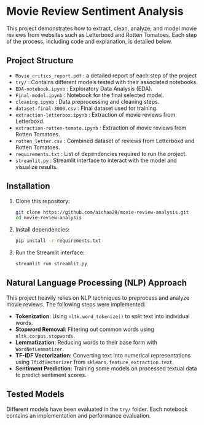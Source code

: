 # Movie Review Sentiment Analysis

This project demonstrates how to extract, clean, analyze, and model movie reviews from websites such as Letterboxd and Rotten Tomatoes. Each step of the process, including code and explanation, is detailed below.

## Project Structure

- `Movie_critics_report.pdf` : a detailed report of each step of the project
- `try/` : Contains different models tested with their associated notebooks.
- `EDA-notebook.ipynb` : Exploratory Data Analysis (EDA).
- `Final-model.ipynb` : Notebook for the final selected model.
- `cleaning.ipynb` : Data preprocessing and cleaning steps.
- `dataset-final-3000.csv` : Final dataset used for training.
- `extraction-letterbox.ipynb` : Extraction of movie reviews from Letterboxd.
- `extraction-rotten-tomato.ipynb` : Extraction of movie reviews from Rotten Tomatoes.
- `rotten_letter.csv` : Combined dataset of reviews from Letterboxd and Rotten Tomatoes.
- `requirements.txt` : List of dependencies required to run the project.
- `streamlit.py` : Streamlit interface to interact with the model and visualize results.

## Installation

1. Clone this repository:
   ```bash
   git clone https://github.com/aichaa28/movie-review-analysis.git
   cd movie-review-analysis
   ```
2. Install dependencies:
   ```bash
   pip install -r requirements.txt
   ```
3. Run the Streamlit interface:
   ```bash
   streamlit run streamlit.py
   ```

## Natural Language Processing (NLP) Approach

This project heavily relies on NLP techniques to preprocess and analyze movie reviews. The following steps were implemented:

- **Tokenization**: Using `nltk.word_tokenize()` to split text into individual words.
- **Stopword Removal**: Filtering out common words using `nltk.corpus.stopwords`.
- **Lemmatization**: Reducing words to their base form with `WordNetLemmatizer`.
- **TF-IDF Vectorization**: Converting text into numerical representations using `TfidfVectorizer` from `sklearn.feature_extraction.text`.
- **Sentiment Prediction**: Training some models on processed textual data to predict sentiment scores.

## Tested Models

Different models have been evaluated in the `try/` folder. Each notebook contains an implementation and performance evaluation.



